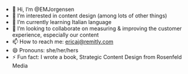 - 👋 Hi, I’m @EMJorgensen
- 👀 I’m interested in content design (among lots of other things)
- 🌱 I’m currently learning Italian language
- 💞️ I’m looking to collaborate on measuring & improving the customer experience, especially our content
- 📫 How to reach me: ericaj@remitly.com
- 😄 Pronouns: she/her/hers
- ⚡ Fun fact: I wrote a book, Strategic Content Design from Rosenfeld Media

<!---
EMJorgensen/EMJorgensen is a ✨ special ✨ repository because its `README.md` (this file) appears on your GitHub profile.
You can click the Preview link to take a look at your changes.
--->
